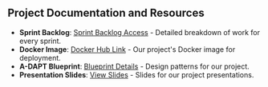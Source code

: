 ## Project Documentation and Resources

- **Sprint Backlog**: [Sprint Backlog Access](https://docs.google.com/spreadsheets/d/1gHyhZkWK8st6c8J_GZUHQ6ZtWnURtJH-R3EzkDi2-j4/edit#gid=1445771383) - Detailed breakdown of work for every sprint.
- **Docker Image**: [Docker Hub Link](https://hub.docker.com/r/ttsuxz/prestashop-cp) - Our project's Docker image for deployment.
- **A-DAPT Blueprint**: [Blueprint Details](https://miro.com/app/board/uXjVNuIcFyg=/) - Design patterns for our project.
- **Presentation Slides**: [View Slides](#link-to-presentation-slide) - Slides for our project presentations.
